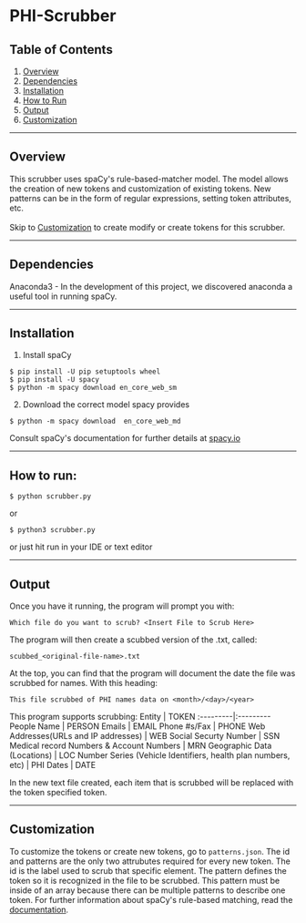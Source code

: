 # PHI-Scrubber #
## Table of Contents ##
1. [Overview](#overview)
2. [Dependencies](#dependencies)
3. [Installation](#installation)
4. [How to Run](#how-to-run)
5. [Output](#output)
6. [Customization](#customization)

***
## Overview ##
This scrubber uses spaCy's rule-based-matcher model. The model allows the creation of new tokens and customization of existing tokens. New patterns can be in the form of regular expressions, setting token attributes, etc. 
<br /> <br />
Skip to [Customization](#customization) to create modify or create tokens for this scrubber.

***
## Dependencies ##
Anaconda3 - In the development of this project, we discovered anaconda a useful tool in running spaCy.

***
## Installation ##
1. Install spaCy
```
$ pip install -U pip setuptools wheel
$ pip install -U spacy
$ python -m spacy download en_core_web_sm
```
2. Download the correct model spacy provides
```
$ python -m spacy download  en_core_web_md
```
Consult spaCy's documentation for further details at [spacy.io](https://spacy.io)

***
## How to run: ##
```
$ python scrubber.py
```
or 
```
$ python3 scrubber.py
```
or just hit run in your IDE or text editor

***
## Output ##
Once you have it running, the program will prompt you with:
```
Which file do you want to scrub? <Insert File to Scrub Here>
```
The program will then create a scubbed version of the .txt, called:
```
scubbed_<original-file-name>.txt
```
At the top, you can find that the program will document the date the file was scrubbed for names. With this heading:
```
This file scrubbed of PHI names data on <month>/<day>/<year>
```
This program supports scrubbing:
Entity | TOKEN 
:---------|:---------
People Name | PERSON
Emails | EMAIL
Phone #s/Fax | PHONE
Web Addresses(URLs and IP addresses) | WEB 
Social Securty Number | SSN
Medical record Numbers & Account Numbers | MRN 
Geographic Data (Locations) | LOC
Number Series (Vehicle Identifiers, health plan numbers, etc) | PHI
Dates | DATE

In the new text file created, each item that is scrubbed will be replaced with the token specified token.

***
## Customization ##
To customize the tokens or create new tokens, go to `patterns.json`. The id and patterns are the only two attrubutes required for every new token. The id is the label used to scrub that specific element. The pattern defines the token so it is recognized in the file to be scrubbed. This pattern must be inside of an array because there can be multiple patterns to describe one token. For further information about spaCy's rule-based matching, read the [documentation](https://spacy.io/usage/rule-based-matching).

